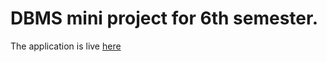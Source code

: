 # DBMS mini project for 6th semester.
The application is live [here](https://issue-tracker-17.herokuapp.com/)